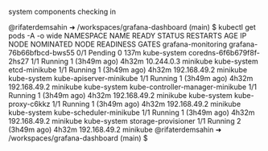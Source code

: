 system components checking in 

@rifaterdemsahin ➜ /workspaces/grafana-dashboard (main) $ kubectl get pods -A -o wide
NAMESPACE            NAME                               READY   STATUS    RESTARTS        AGE     IP             NODE       NOMINATED NODE   READINESS GATES
grafana-monitoring   grafana-76b66bfbcd-bws55           0/1     Pending   0               137m    <none>         <none>     <none>           <none>
kube-system          coredns-6f6b679f8f-2hs27           1/1     Running   1 (3h49m ago)   4h32m   10.244.0.3     minikube   <none>           <none>
kube-system          etcd-minikube                      1/1     Running   1 (3h49m ago)   4h32m   192.168.49.2   minikube   <none>           <none>
kube-system          kube-apiserver-minikube            1/1     Running   1 (3h49m ago)   4h32m   192.168.49.2   minikube   <none>           <none>
kube-system          kube-controller-manager-minikube   1/1     Running   1 (3h49m ago)   4h32m   192.168.49.2   minikube   <none>           <none>
kube-system          kube-proxy-c6kkz                   1/1     Running   1 (3h49m ago)   4h32m   192.168.49.2   minikube   <none>           <none>
kube-system          kube-scheduler-minikube            1/1     Running   1 (3h49m ago)   4h32m   192.168.49.2   minikube   <none>           <none>
kube-system          storage-provisioner                1/1     Running   2 (3h49m ago)   4h32m   192.168.49.2   minikube   <none>           <none>
@rifaterdemsahin ➜ /workspaces/grafana-dashboard (main) $ 
